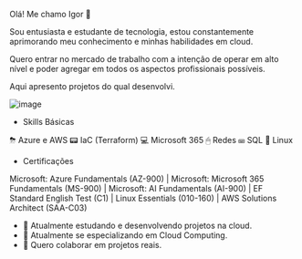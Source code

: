  Olá! Me chamo Igor 👋

 Sou entusiasta e estudante de tecnologia, estou constantemente aprimorando meu conhecimento e minhas habilidades em cloud.

 Quero entrar no mercado de trabalho com a intenção de operar em alto nível e poder agregar em todos os aspectos profissionais possíveis.

 Aqui apresento projetos do qual desenvolvi.
 
![image](https://github.com/igorlipe52/igorlipe52/assets/140567532/7ac28240-b897-4db2-bff4-f220c926fa5f)

- Skills Básicas

⛈ Azure e AWS
📟 IaC (Terraform)
💻 Microsoft 365
🖱 Redes
⌨ SQL
🐧 Linux

- Certificações
  
Microsoft: Azure Fundamentals (AZ-900) |
Microsoft: Microsoft 365 Fundamentals (MS-900) |
Microsoft: AI Fundamentals (AI-900) |
EF Standard English Test (C1) |
Linux Essentials (010-160) |
AWS Solutions Architect (SAA-C03)

 
- 🔭 Atualmente estudando e desenvolvendo projetos na cloud.
- 🌱 Atualmente se especializando em Cloud Computing.
- 👯 Quero colaborar em projetos reais.


